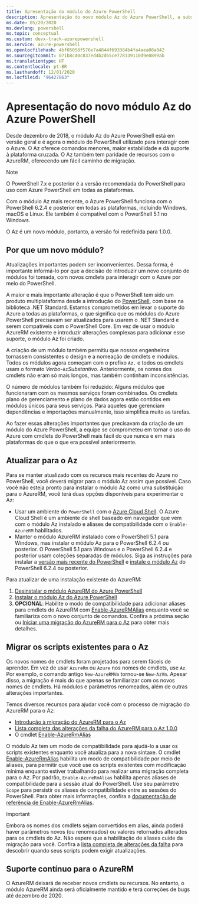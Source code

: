 ```yaml
---
title: Apresentação do módulo do Azure PowerShell
description: Apresentação do novo módulo Az do Azure PowerShell, a substituição pelo módulo AzureRM.
ms.date: 05/20/2020
ms.devlang: powershell
ms.topic: conceptual
ms.custom: devx-track-azurepowershell
ms.service: azure-powershell
ms.openlocfilehash: 4bf05058f576e7a4844f693384b4fa4aea08a042
ms.sourcegitcommit: 071b8c40c837ed4b2d65ce778339110d9e0899ab
ms.translationtype: HT
ms.contentlocale: pt-BR
ms.lasthandoff: 12/01/2020
ms.locfileid: "96427863"
---
```

# <a name="introducing-the-new-azure-powershell-az-module"></a>Apresentação do novo módulo Az do Azure PowerShell

Desde dezembro de 2018, o módulo Az do Azure PowerShell está em versão geral e é agora o módulo do PowerShell utilizado para interagir com o Azure. O Az oferece comandos menores, maior estabilidade e dá suporte à plataforma cruzada. O Az também tem paridade de recursos com o AzureRM, oferecendo um fácil caminho de migração.

> [!NOTE]
> O PowerShell 7.x e posterior é a versão recomendada do PowerShell para uso com Azure PowerShell em todas as plataformas.

Com o módulo Az mais recente, o Azure PowerShell funciona com o PowerShell 6.2.4 e posterior em todas as plataformas, incluindo Windows, macOS e Linux. Ele também é compatível com o PowerShell 5.1 no Windows.

O Az é um novo módulo, portanto, a versão foi redefinida para 1.0.0.

## <a name="why-a-new-module"></a>Por que um novo módulo?

Atualizações importantes podem ser inconvenientes. Dessa forma, é importante informá-lo por que a decisão de introduzir um novo conjunto de módulos foi tomada, com novos cmdlets para interagir com o Azure por meio do PowerShell.

A maior e mais importante alteração é que o PowerShell tem sido um produto multiplataforma desde a introdução do [PowerShell](/powershell/scripting/overview), com base na biblioteca .NET Standard.
Estamos comprometidos em levar o suporte do Azure a todas as plataformas, o que significa que os módulos do Azure PowerShell precisavam ser atualizados para usarem o .NET Standard e serem compatíveis com o PowerShell Core. Em vez de usar o módulo AzureRM existente e introduzir alterações complexas para adicionar esse suporte, o módulo Az foi criado.

A criação de um módulo também permitiu que nossos engenheiros tornassem consistentes o design e a nomeação de cmdlets e módulos. Todos os módulos agora começam com o prefixo `Az.` e todos os cmdlets usam o formato _Verbo_-`Az`_Substantivo_. Anteriormente, os nomes dos cmdlets não eram só mais longos, mas também continham inconsistências.

O número de módulos também foi reduzido: Alguns módulos que funcionaram com os mesmos serviços foram combinados. Os cmdlets plano de gerenciamento e plano de dados agora estão contidos em módulos únicos para seus serviços. Para aqueles que gerenciam dependências e importações manualmente, isso simplifica muito as tarefas.

Ao fazer essas alterações importantes que precisavam da criação de um módulo do Azure PowerShell, a equipe se comprometeu em tornar o uso do Azure com cmdlets do PowerShell mais fácil do que nunca e em mais plataformas do que o que era possível anteriormente.

## <a name="upgrade-to-az"></a>Atualizar para o Az

Para se manter atualizado com os recursos mais recentes do Azure no PowerShell, você deverá migrar para o módulo Az assim que possível. Caso você não esteja pronto para instalar o módulo Az como uma substituição para o AzureRM, você terá duas opções disponíveis para experimentar o Az:

- Usar um ambiente do `PowerShell` com o [Azure Cloud Shell](/azure/cloud-shell/overview). O Azure Cloud Shell é um ambiente de shell baseado em navegador que vem com o módulo Az instalado e aliases de compatibilidade com o `Enable-AzureRM` habilitados.
- Manter o módulo AzureRM instalado com o PowerShell 5.1 para Windows, mas instalar o módulo Az para o PowerShell 6.2.4 ou posterior. O PowerShell 5.1 para Windows e o PowerShell 6.2.4 e posterior usam coleções separadas de módulos. Siga as instruções para instalar a [versão mais recente do PowerShell](/powershell/scripting/install/installing-powershell) e [instale o módulo Az](install-az-ps.md) do PowerShell 6.2.4 ou posterior.

Para atualizar de uma instalação existente do AzureRM:

1. [Desinstalar o módulo AzureRM do Azure PowerShell](/powershell/azure/uninstall-az-ps#uninstall-the-azurerm-module)
2. [Instalar o módulo Az do Azure PowerShell](install-az-ps.md)
3. **OPCIONAL**: Habilite o modo de compatibilidade para adicionar aliases para cmdlets do AzureRM com [Enable-AzureRMAlias](/powershell/module/az.accounts/enable-azurermalias) enquanto você se familiariza com o novo conjunto de comandos. Confira a próxima seção ou [Iniciar uma migração do AzureRM para o Az](migrate-from-azurerm-to-az.md) para obter mais detalhes.

## <a name="migrate-existing-scripts-to-az"></a>Migrar os scripts existentes para o Az

Os novos nomes de cmdlets foram projetados para serem fáceis de aprender. Em vez de usar `AzureRm` ou `Azure` nos nomes de cmdlets, use `Az`. Por exemplo, o comando antigo `New-AzureRMVm` tornou-se `New-AzVm`.
Apesar disso, a migração é mais do que apenas se familiarizar com os novos nomes de cmdlets. Há módulos e parâmetros renomeados, além de outras alterações importantes.

Temos diversos recursos para ajudar você com o processo de migração do AzureRM para o Az:

- [Introdução à migração do AzureRM para o Az](migrate-from-azurerm-to-az.md)
- [Lista completa das alterações da falha do AzureRM para o Az 1.0.0](migrate-az-1.0.0.md)
- O cmdlet [Enable-AzureRmAlias](/powershell/module/az.accounts/enable-azurermalias)

O módulo Az tem um modo de compatibilidade para ajudá-lo a usar os scripts existentes enquanto você atualiza para a nova sintaxe. O cmdlet [Enable-AzureRmAlias](/powershell/module/az.accounts/enable-azurermalias) habilita um modo de compatibilidade por meio de aliases, para permitir que você use os scripts existentes com modificação mínima enquanto estiver trabalhando para realizar uma migração completa para o Az. Por padrão, `Enable-AzureRmAlias` habilita apenas aliases de compatibilidade para a sessão atual do PowerShell. Use seu parâmetro `Scope` para persistir os aliases de compatibilidade entre as sessões do PowerShell. Para obter mais informações, confira a [documentação de referência de Enable-AzureRmAlias](/powershell/module/az.accounts/enable-azurermalias).

> [!IMPORTANT]
> Embora os nomes dos cmdlets sejam convertidos em alias, ainda poderá haver parâmetros novos (ou renomeados) ou valores retornados alterados para os cmdlets do Az. Não espere que a habilitação de aliases cuide da migração para você. Confira a [lista completa de alterações da falha](migrate-az-1.0.0.md) para descobrir quando seus scripts podem exigir atualizações.

## <a name="continued-support-for-azurerm"></a>Suporte contínuo para o AzureRM

O AzureRM deixará de receber novos cmdlets ou recursos. No entanto, o módulo AzureRM ainda será oficialmente mantido e terá correções de bugs até dezembro de 2020.